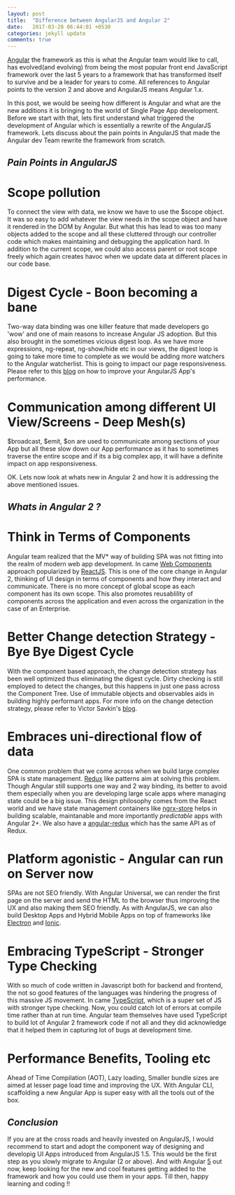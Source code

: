 ```yaml
---
layout: post
title:  "Difference between AngularJS and Angular 2"
date:   2017-03-28 06:44:01 +0530
categories: jekyll update
comments: true
---
```


[Angular][angular] the framework as this is what the Angular team would like to call, has evolved(and evolving) from being the most popular front end JavaScript framework over the last 5 years to a framework that has transformed itself to survive and be a leader for years to come. All references to Angular points to the version 2 and above and AngularJS means Angular 1.x.

In this post, we would be seeing how different is Angular and what are the new additions it is bringing to the world of Single Page App development. Before we start with that, lets first understand what triggered the development of Angular which is essentially a rewrite of the AngularJS framework. Lets discuss about the pain points in AngularJS that made the Angular dev Team rewrite the framework from scratch.

## _Pain Points in AngularJS_

# Scope pollution
To connect the view with data, we know we have to use the $scope object. It was so easy to add whatever the view needs in the scope object and have it rendered in the DOM by Angular. But what this has lead to was too many objects added to the scope and all these cluttered through our controller code which makes maintaining and debugging the application hard. In addition to the current scope, we could also access parent or root scope freely which again creates havoc when we update data at different places in our code base.  

# Digest Cycle - Boon becoming a bane
Two-way data binding was one killer feature that made developers go 'wow' and one of main reasons to increase Angular JS adoption. But this also brought in the sometimes vicious digest loop. As we have more expressions, ng-repeat, ng-show/hide etc in our views, the digest loop is going to take more time to complete as we would be adding more watchers to the Angular watcherlist. This is going to impact our page responsiveness. Please refer to this [blog][angularjs-perf] on how to improve your AngularJS App's performance.

# Communication among different UI View/Screens - Deep Mesh(s)
$broadcast, $emit, $on are used to communicate among sections of your App but all these slow down our App performance as it has to sometimes traverse the entire scope and if its a big complex app, it will have a definite impact on app responsiveness.


OK. Lets now look at whats new in Angular 2 and how it is addressing the above mentioned issues.

## _Whats in Angular 2 ?_

# Think in Terms of Components
Angular team realized that the MV* way of building SPA was not fitting into the realm of modern web app development. In came [Web Components][web-components] approach popularized by [ReactJS][react-js]. This is one of the core change in Angular 2, thinking of UI design in terms of components and how they interact and communicate. There is no more concept of global scope as each component has its own scope. This also promotes reusablility of components across the application and even across the organization in the case of an Enterprise.

# Better Change detection Strategy - Bye Bye Digest Cycle
With the component based approach, the change detection strategy has been well optimized thus eliminating the digest cycle. Dirty checking is still employed to detect the changes, but this happens in just one pass across the Component Tree. Use of immutable objects and observables aids in building highly performant apps. For more info on the change detection strategy, please refer to Victor Savkin's [blog][victor-blog].

# Embraces uni-directional flow of data
One common problem that we come across when we build large complex SPA is state management. [Redux][redux] like patterns aim at solving this problem. Though Angular still supports one way and 2 way binding, its better to avoid them especially when you are developing large scale apps where managing state could be a big issue. This design philosophy comes from the React world and we have state management containers like [ngrx-store][ngrx-link] helps in building scalable, maintanable and more importantly *predictable* apps with Angular 2+. We also have a [angular-redux][ng2-redux] which has the same API as of Redux.  

# Platform agonistic - Angular can run on Server now
SPAs are not SEO friendly. With Angular Universal, we can render the first page on the server and send the HTML to the browser thus improving the UX and also making them SEO friendly. As with AngularJS, we can also build Desktop Apps and Hybrid Mobile Apps on top of frameworks like [Electron][electron] and [Ionic][ionic].

# Embracing TypeScript - Stronger Type Checking
With so much of code written in Javascript both for backend and frontend, the not so good features of the languages was hindering the progress of this massive JS movement. In came [TypeScript][typescript], which is a super set of JS with stronger type checking. Now, you could catch lot of errors at compile time rather than at run time. Angular team themselves have used TypeScript to build lot of Angular 2 framework code if not all and they did acknowledge that it helped them in capturing lot of bugs at development time.

# Performance Benefits, Tooling etc
Ahead of Time Compilation (AOT), Lazy loading, Smaller bundle sizes are aimed at lesser page load time and improving the UX. With Angular CLI, scaffolding a new Angular App is super easy with all the tools out of the box. 

## _Conclusion_

If you are at the cross roads and heavily invested on AngularJS, I would recommend to start and adopt the component way of designing and developig UI Apps introduced from AngularJS 1.5. This would be the first step as you slowly migrate to Angular (2 or above). And with Angular [5][ng4-changes] out now, keep looking for the new and cool features getting added to the framework and how you could use them in your apps. Till then, happy learning and coding !!

[angular]: https://angular.io/
[web-components]: https://developer.mozilla.org/en-US/docs/Web/Web_Components
[react-js]: https://facebook.github.io/react/
[victor-blog]: https://vsavkin.com/change-detection-in-angular-2-4f216b855d4c
[typescript]: https://www.typescriptlang.org/
[angularjs-perf]: https://www.alexkras.com/11-tips-to-improve-angularjs-performance/
[redux]: http://redux.js.org/
[ngrx-link]: https://github.com/ngrx/store
[electron]: https://electron.atom.io/
[ionic]: http://ionicframework.com/
[ng4-changes]: https://blog.angular.io/version-5-0-0-of-angular-now-available-37e414935ced
[ng2-redux]: https://github.com/angular-redux/store
